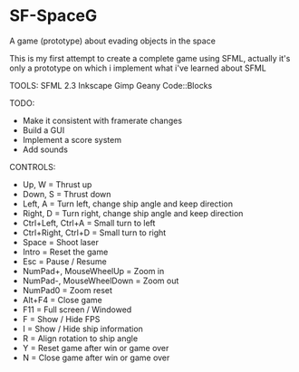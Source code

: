 # SF-SpaceG
A game (prototype) about evading objects in the space

This is my first attempt to create a complete game using SFML, actually it's only a prototype on which i implement what i've learned about SFML

TOOLS:
SFML 2.3
Inkscape
Gimp
Geany
Code::Blocks

TODO:
- Make it consistent with framerate changes
- Build a GUI
- Implement a score system
- Add sounds

CONTROLS:
- Up, W = Thrust up
- Down, S = Thrust down
- Left, A = Turn left, change ship angle and keep direction
- Right, D = Turn right, change ship angle and keep direction
- Ctrl+Left, Ctrl+A = Small turn to left
- Ctrl+Right, Ctrl+D = Small turn to right
- Space = Shoot laser
- Intro = Reset the game
- Esc = Pause / Resume
- NumPad+, MouseWheelUp = Zoom in
- NumPad-, MouseWheelDown = Zoom out
- NumPad0 = Zoom reset
- Alt+F4 = Close game
- F11 = Full screen / Windowed
- F = Show / Hide FPS
- I = Show / Hide ship information
- R = Align rotation to ship angle
- Y = Reset game after win or game over
- N = Close game after win or game over
